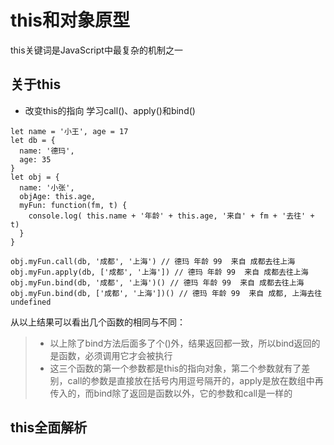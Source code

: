 # this和对象原型

this关键词是JavaScript中最复杂的机制之一

## 关于this

- 改变this的指向 学习call()、apply()和bind()

```
let name = '小王', age = 17
let db = {
  name: '德玛',
  age: 35
}
let obj = {
  name: '小张',
  objAge: this.age,
  myFun: function(fm, t) {
    console.log( this.name + '年龄' + this.age, '来自' + fm + '去往' + t)
  }
}

obj.myFun.call(db, '成都', '上海') // 德玛 年龄 99  来自 成都去往上海
obj.myFun.apply(db, ['成都', '上海']) // 德玛 年龄 99  来自 成都去往上海
obj.myFun.bind(db, '成都', '上海')() // 德玛 年龄 99  来自 成都去往上海
obj.myFun.bind(db, ['成都', '上海'])() // 德玛 年龄 99  来自 成都, 上海去往 undefined
```

从以上结果可以看出几个函数的相同与不同：
> - 以上除了bind方法后面多了个()外，结果返回都一致，所以bind返回的是函数，必须调用它才会被执行
> - 这三个函数的第一个参数都是this的指向对象，第二个参数就有了差别，call的参数是直接放在括号内用逗号隔开的，apply是放在数组中再传入的，而bind除了返回是函数以外，它的参数和call是一样的

## this全面解析
